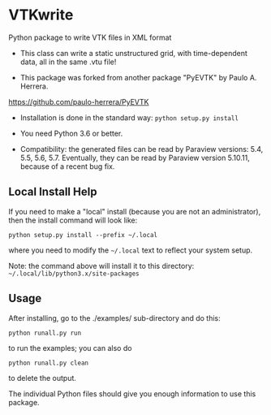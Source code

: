 # VTKwrite

Python package to write VTK files in XML format

- This class can write a static unstructured grid, with time-dependent data, all in the same .vtu file!

- This package was forked from another package "PyEVTK" by Paulo A. Herrera.

https://github.com/paulo-herrera/PyEVTK

- Installation is done in the standard way:  ```python setup.py install```

- You need Python 3.6 or better.

- Compatibility: the generated files can be read by Paraview versions: 5.4, 5.5, 5.6, 5.7.  Eventually, they can be read by Paraview version 5.10.11, because of a recent bug fix.

## Local Install Help

If you need to make a "local" install (because you are not an administrator), then the install command will look like:

```
python setup.py install --prefix ~/.local
```

where you need to modify the ```~/.local``` text to reflect your system setup.

Note: the command above will install it to this directory: ```~/.local/lib/python3.x/site-packages```

## Usage

After installing, go to the ./examples/ sub-directory and do this:
```
python runall.py run
```
to run the examples; you can also do
```
python runall.py clean
```
to delete the output.

The individual Python files should give you enough information to use this package.
